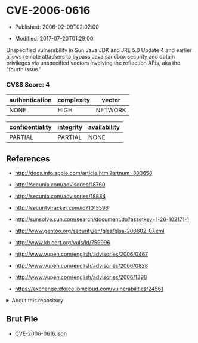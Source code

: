 # CVE-2006-0616

- Published: 2006-02-09T02:02:00

- Modified: 2017-07-20T01:29:00

Unspecified vulnerability in Sun Java JDK and JRE 5.0 Update 4 and earlier allows remote attackers to bypass Java sandbox security and obtain privileges via unspecified vectors involving the reflection APIs, aka the "fourth issue."

### CVSS Score: **4**

| authentication | complexity | vector |
| --- | --- | --- |
| NONE | HIGH | NETWORK |

| confidentiality | integrity | availability |
| --- | --- | --- |
| PARTIAL | PARTIAL | NONE |

## References

* http://docs.info.apple.com/article.html?artnum=303658

* http://secunia.com/advisories/18760

* http://secunia.com/advisories/18884

* http://securitytracker.com/id?1015596

* http://sunsolve.sun.com/search/document.do?assetkey=1-26-102171-1

* http://www.gentoo.org/security/en/glsa/glsa-200602-07.xml

* http://www.kb.cert.org/vuls/id/759996

* http://www.vupen.com/english/advisories/2006/0467

* http://www.vupen.com/english/advisories/2006/0828

* http://www.vupen.com/english/advisories/2006/1398

* https://exchange.xforce.ibmcloud.com/vulnerabilities/24561

<details>
<summary>About this repository</summary> 

  This repository is part of the project [Live Hack CVE](https://github.com/Live-Hack-CVE). Main website can be found [www.live-hack.org](https://www.live-hack.org) 
  
  Made by [Sn0wAlice](https://github.com/Sn0wAlice) for the people that care about security and need to have a feed of the latest CVEs. Hope you enjoy it, don't forget to star the repo and follow me on [Twitter](https://twitter.com/Sn0wAlice) and [Github](https://github.com/Sn0wAlice). And that is my [personnal website](https://www.alice-snow.me/)

  - [Home Page](https://github.com/Live-Hack-CVE)
  - [Framework](https://github.com/Live-Hack-CVE/cve-framework)
  - [CVE database](https://github.com/Live-Hack-CVE/full_database)
  - [Changelog](https://github.com/Live-Hack-CVE/Changelog)
</details>

## Brut File

* [CVE-2006-0616.json](https://raw.githubusercontent.com/Live-Hack-CVE/full_database/main/cves/2006/CVE-2006-0616.json)

